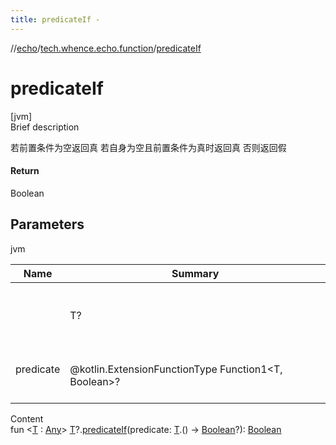 ```yaml
---
title: predicateIf -
---
```

//[echo](../index.md)/[tech.whence.echo.function](index.md)/[predicateIf](predicate-if.md)



# predicateIf  
[jvm]  
Brief description  


若前置条件为空返回真 若自身为空且前置条件为真时返回真 否则返回假



#### Return  


Boolean



## Parameters  
  
jvm  
  
|  Name|  Summary| 
|---|---|
| <receiver>| <br><br>T?<br><br>
| predicate| <br><br>@kotlin.ExtensionFunctionType Function1<T, Boolean>?<br><br>
  
  
Content  
fun <[T](predicate-if.md) : [Any](https://kotlinlang.org/api/latest/jvm/stdlib/kotlin/-any/index.html)> [T](predicate-if.md)?.[predicateIf](predicate-if.md)(predicate: [T](predicate-if.md).() -> [Boolean](https://kotlinlang.org/api/latest/jvm/stdlib/kotlin/-boolean/index.html)?): [Boolean](https://kotlinlang.org/api/latest/jvm/stdlib/kotlin/-boolean/index.html)  




